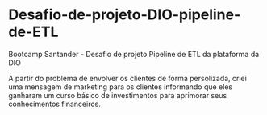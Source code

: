 # Desafio-de-projeto-DIO-pipeline-de-ETL
Bootcamp Santander - Desafio de projeto Pipeline de ETL da plataforma da DIO

A partir do problema de envolver os clientes de forma persolizada, criei uma mensagem de marketing para os clientes informando que eles ganharam um curso básico de investimentos para aprimorar seus conhecimentos financeiros.
